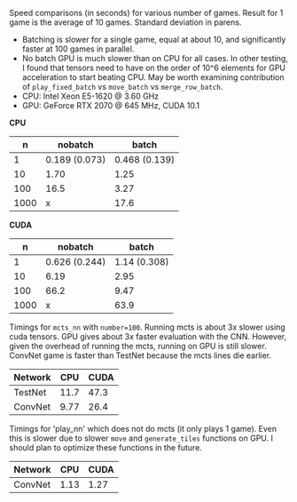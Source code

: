 Speed comparisons (in seconds) for various number of games. Result for 1 game is the average of 10 games. Standard deviation in parens. 
* Batching is slower for a single game, equal at about 10, and significantly faster at 100 games in parallel.
* No batch GPU is much slower than on CPU for all cases. In other testing, I found that tensors need to have on the order of 10^6 elements for GPU acceleration to start beating CPU. May be worth examining contribution of `play_fixed_batch` vs `move_batch` vs `merge_row_batch`.
* CPU: Intel Xeon E5-1620 @ 3.60 GHz
* GPU: GeForce RTX 2070 @ 645 MHz, CUDA 10.1

**CPU**

| n | nobatch | batch |
| --- | --- | --- |
| 1 | 0.189 (0.073) | 0.468 (0.139) |
| 10 | 1.70 | 1.25 |
| 100 | 16.5 | 3.27 |
| 1000 | x | 17.6 |

**CUDA**

| n | nobatch | batch |
| --- | --- | --- |
| 1 | 0.626 (0.244) | 1.14 (0.308) |
| 10 | 6.19 | 2.95 |
| 100 | 66.2 | 9.47 |
| 1000 | x | 63.9 |


Timings for `mcts_nn` with `number=100`. Running mcts is about 3x slower using cuda tensors. GPU gives about 3x faster evaluation with the CNN. However, given the overhead of running the mcts, running on GPU is still slower. ConvNet game is faster than TestNet because the mcts lines die earlier.

| Network | CPU | CUDA |
| --- | --- | --- |
| TestNet | 11.7| 47.3 |
| ConvNet | 9.77 | 26.4 |

Timings for 'play_nn' which does not do mcts (it only plays 1 game). Even this is slower due to slower `move` and `generate_tiles` functions on GPU. I should plan to optimize these functions in the future.

| Network | CPU | CUDA |
| --- | --- | --- |
| ConvNet | 1.13 | 1.27 |
